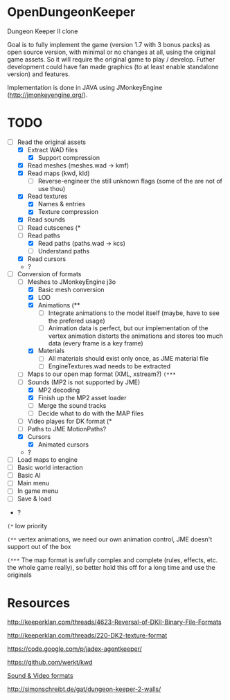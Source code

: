 OpenDungeonKeeper
=================

Dungeon Keeper II clone

Goal is to fully implement the game (version 1.7 with 3 bonus packs) as open source version, with minimal or no changes at all, using the original game assets. So it will require the original game to play / develop. Futher development could have fan made graphics (to at least enable standalone version) and features.

Implementation is done in JAVA using JMonkeyEngine (http://jmonkeyengine.org/).

TODO
====

- [ ] Read the original assets
  - [x] Extract WAD files
    - [x] Support compression
  - [x] Read meshes (meshes.wad -> kmf)
  - [x] Read maps (kwd, kld)
    - [ ] Reverse-engineer the still unknown flags (some of the are not of use thou)
  - [x] Read textures
    - [x] Names & entries
    - [x] Texture compression
  - [x] Read sounds
  - [ ] Read cutscenes (*
  - [ ] Read paths
    - [x] Read paths (paths.wad -> kcs)
    - [ ] Understand paths
  - [x] Read cursors
  - ?
- [ ] Conversion of formats
  - [ ] Meshes to JMonkeyEngine j3o
    - [x] Basic mesh conversion
    - [x] LOD
    - [x] Animations (**
      - [ ] Integrate animations to the model itself (maybe, have to see the prefered usage)
      - [ ] Animation data is perfect, but our implementation of the vertex animation distorts the animations and stores too much data (every frame is a key frame)
    - [x] Materials
      - [ ] All materials should exist only once, as JME material file
      - [ ] EngineTextures.wad needs to be extracted
  - [ ] Maps to our open map format (XML, xstream?) `(***`
  - [ ] Sounds (MP2 is not supported by JME)
    - [x] MP2 decoding
    - [x] Finish up the MP2 asset loader
    - [ ] Merge the sound tracks
    - [ ] Decide what to do with the MAP files
  - [ ] Video playes for DK format (*
  - [ ] Paths to JME MotionPaths?
  - [x] Cursors
    - [x] Animated cursors
  - ?
- [ ] Load maps to engine
- [ ] Basic world interaction
- [ ] Basic AI
- [ ] Main menu
- [ ] In game menu
- [ ] Save & load
- ?
  
`(*` low priority

`(**` vertex animations, we need our own animation control, JME doesn't support out of the box

`(***` The map format is awfully complex and complete (rules, effects, etc. the whole game really), so better hold this off for a long time and use the originals

Resources
=========

http://keeperklan.com/threads/4623-Reversal-of-DKII-Binary-File-Formats

http://keeperklan.com/threads/220-DK2-texture-format

https://code.google.com/p/jadex-agentkeeper/

https://github.com/werkt/kwd

[Sound & Video formats](http://wiki.multimedia.cx/index.php?title=Electronic_Arts_Formats)

http://simonschreibt.de/gat/dungeon-keeper-2-walls/
